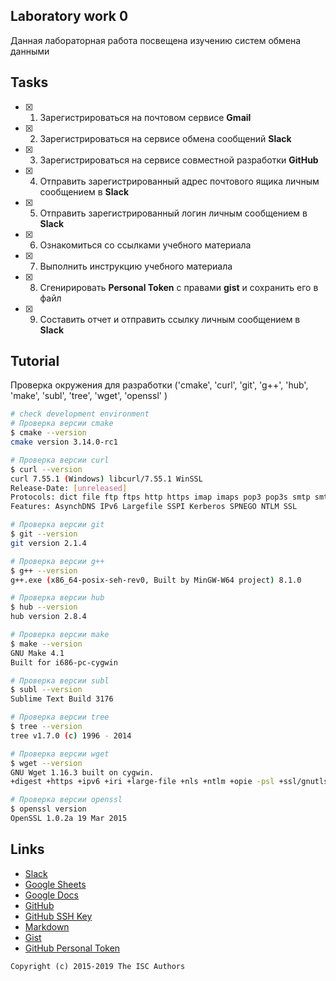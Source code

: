 ## Laboratory work 0

Данная лабораторная работа посвещена изучению систем обмена данными

## Tasks

- [x] 1. Зарегистрироваться на почтовом сервисе **Gmail**
- [x] 2. Зарегистрироваться на сервисе обмена сообщений **Slack**
- [x] 3. Зарегистрироваться на сервисе совместной разработки **GitHub**
- [x] 4. Отправить зарегистрированный адрес почтового ящика личным сообщением в **Slack**
- [x] 5. Отправить зарегистрированный логин личным сообщением в **Slack**
- [x] 6. Ознакомиться со ссылками учебного материала
- [x] 7. Выполнить инструкцию учебного материала
- [x] 8. Сгенирировать **Personal Token** с правами **gist** и сохранить его в файл
- [x] 9. Составить отчет и отправить ссылку личным сообщением в **Slack**

## Tutorial

Проверка окружения для разработки ('cmake', 'curl', 'git', 'g++', 'hub', 'make', 'subl', 'tree', 'wget', 'openssl' )

```sh
# check development environment
# Проверка версии cmake
$ cmake --version
cmake version 3.14.0-rc1

# Проверка версии curl
$ curl --version
curl 7.55.1 (Windows) libcurl/7.55.1 WinSSL
Release-Date: [unreleased]
Protocols: dict file ftp ftps http https imap imaps pop3 pop3s smtp smtps telnet tftp
Features: AsynchDNS IPv6 Largefile SSPI Kerberos SPNEGO NTLM SSL

# Проверка версии git
$ git --version
git version 2.1.4

# Проверка версии g++
$ g++ --version
g++.exe (x86_64-posix-seh-rev0, Built by MinGW-W64 project) 8.1.0

# Проверка версии hub
$ hub --version
hub version 2.8.4

# Проверка версии make
$ make --version
GNU Make 4.1
Built for i686-pc-cygwin

# Проверка версии subl
$ subl --version
Sublime Text Build 3176

# Проверка версии tree
$ tree --version
tree v1.7.0 (c) 1996 - 2014

# Проверка версии wget
$ wget --version
GNU Wget 1.16.3 built on cygwin.
+digest +https +ipv6 +iri +large-file +nls +ntlm +opie -psl +ssl/gnutls

# Проверка версии openssl
$ openssl version
OpenSSL 1.0.2a 19 Mar 2015

```

## Links

- [Slack](https://slack.com)
- [Google Sheets](https://www.google.ru/intl/ru/sheets/about/)
- [Google Docs](https://www.google.ru/intl/ru/docs/about/)
- [GitHub](https://github.com)
- [GitHub SSH Key](https://help.github.com/articles/generating-a-new-ssh-key-and-adding-it-to-the-ssh-agent/)
- [Markdown](https://stackedit.io)
- [Gist](https://gist.github.com)
- [GitHub Personal Token](https://github.com/settings/tokens/new)


```
Copyright (c) 2015-2019 The ISC Authors
```
